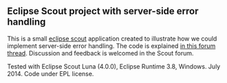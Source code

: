 Eclipse Scout project with server-side error handling
-----------------------------------------------------

This is a small [eclipse scout][1] application created to illustrate how we could implement server-side error handling. The code is explained [in this forum thread][2]. Discussion and feedback is welcomed in the Scout forum.

Tested with Eclipse Scout Luna (4.0.0), Eclipse Runtime 3.8, Windows.
July 2014.
Code under EPL license.


  [1]: http://eclipse.org/scout
  [2]: https://www.eclipse.org/forums/index.php/mv/msg/672195/1402195/#msg_1402195
